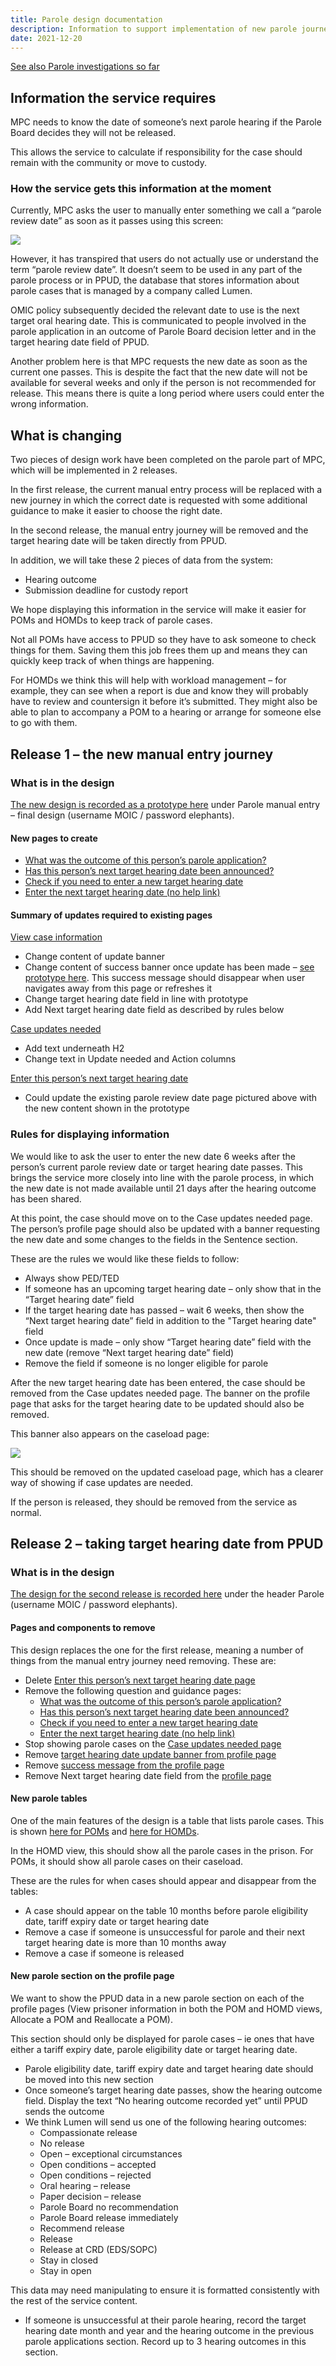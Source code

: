```yaml
---
title: Parole design documentation
description: Information to support implementation of new parole journeys in MPC
date: 2021-12-20
---
```


<a href="https://docs.google.com/document/d/1PnoLn23jEmuq_kkxh3GtstCSLlB3keeqSlne_qo-f0s/edit?usp=sharing" target="_blank">See also Parole investigations so far</a>

## Information the service requires

MPC needs to know the date of someone’s next parole hearing if the Parole Board decides they will not be released.

This allows the service to calculate if responsibility for the case should remain with the community or move to custody.

### How the service gets this information at the moment

Currently, MPC asks the user to manually enter something we call a “parole review date” as soon as it passes using this screen:

<img src="../images/parole-review-date.png" />

However, it has transpired that users do not actually use or understand the term “parole review date”. It doesn’t seem to be used in any part of the parole process or in PPUD, the database that stores information about parole cases that is managed by a company called Lumen.

OMIC policy subsequently decided the relevant date to use is the next target oral hearing date. This is communicated to people involved in the parole application in an outcome of Parole Board decision letter and in the target hearing date field of PPUD.

Another problem here is that MPC requests the new date as soon as the current one passes. This is despite the fact that the new date will not be available for several weeks and only if the person is not recommended for release. This means there is quite a long period where users could enter the wrong information. 


## What is changing

Two pieces of design work have been completed on the parole part of MPC, which will be implemented in 2 releases.

In the first release, the current manual entry process will be replaced with a new journey in which the correct date is requested with some additional guidance to make it easier to choose the right date.

In the second release, the manual entry journey will be removed and the target hearing date will be taken directly from PPUD.

In addition, we will take these 2 pieces of data from the system:

* Hearing outcome
* Submission deadline for custody report

We hope displaying this information in the service will make it easier for POMs and HOMDs to keep track of parole cases.

Not all POMs have access to PPUD so they have to ask someone to check things for them. Saving them this job frees them up and means they can quickly keep track of when things are happening.

For HOMDs we think this will help with workload management – for example, they can see when a report is due and know they will probably have to review and countersign it before it’s submitted. They might also be able to plan to accompany a POM to a hearing or arrange for someone else to go with them.

## Release 1 – the new manual entry journey

### What is in the design

<a href="https://hmpps-moic-staging.herokuapp.com/" target="_blank">The new design is recorded as a prototype here</a> under Parole manual entry – final design (username MOIC / password elephants). 

#### New pages to create

* <a href="https://hmpps-moic-staging.herokuapp.com/parole/pom/manual-entry-v3/outcome-of-parole" target="_blank">What was the outcome of this person’s parole application?</a>
* <a href="https://hmpps-moic-staging.herokuapp.com/parole/pom/manual-entry-v3/target-hearing-date-announced" target="_blank">Has this person’s next target hearing date been announced?</a>
* <a href="https://hmpps-moic-staging.herokuapp.com/parole/pom/manual-entry-v3/check-if-target-hearing-date-needed" target="_blank">Check if you need to enter a new target hearing date</a>
* <a href="https://hmpps-moic-staging.herokuapp.com/parole/pom/manual-entry-v3/enter-next-target-hearing-date-no-help" target="_blank">Enter the next target hearing date (no help link)</a>

#### Summary of updates required to existing pages

<a href="https://hmpps-moic-staging.herokuapp.com/parole/pom/manual-entry-v3/prisoner-profile" target="_blank">View case information</a>

* Change content of update banner
* Change content of success banner once update has been made – <a href="https://hmpps-moic-staging.herokuapp.com/parole/pom/manual-entry-v3/prisoner-profile-success" target="_blank">see prototype here</a>. This success message should disappear when user navigates away from this page or refreshes it
* Change target hearing date field in line with prototype
* Add Next target hearing date field as described by rules below

<a href="https://hmpps-moic-staging.herokuapp.com/parole/pom/manual-entry-v3/case-updates-needed" target="_blank">Case updates needed</a>

* Add text underneath H2
* Change text in Update needed and Action columns

<a href="https://hmpps-moic-staging.herokuapp.com/parole/pom/manual-entry-v3/enter-next-target-hearing-date" target="_blank">Enter this person’s next target hearing date</a>

* Could update the existing parole review date page pictured above with the new content shown in the prototype

### Rules for displaying information 

We would like to ask the user to enter the new date 6 weeks after the person’s current parole review date or target hearing date passes. This brings the service more closely into line with the parole process, in which the new date is not made available until 21 days after the hearing outcome has been shared.

At this point, the case should move on to the Case updates needed page. The person’s profile page should also be updated with a banner requesting the new date and some changes to the fields in the Sentence section. 

These are the rules we would like these fields to follow:

* Always show PED/TED
* If someone has an upcoming target hearing date – only show that in the “Target hearing date” field 
* If the target hearing date has passed – wait 6 weeks, then show the “Next target hearing date” field in addition to the "Target hearing date" field 
* Once update is made – only show “Target hearing date” field with the new date (remove “Next target hearing date” field)
* Remove the field if someone is no longer eligible for parole

After the new target hearing date has been entered, the case should be removed from the Case updates needed page. The banner on the profile page that asks for the target hearing date to be updated should also be removed. 

This banner also appears on the caseload page:

<img src="../images/updates-banner.png" />

This should be removed on the updated caseload page, which has a clearer way of showing if case updates are needed.

If the person is released, they should be removed from the service as normal.

## Release 2 – taking target hearing date from PPUD

### What is in the design

<a href="https://hmpps-moic-staging.herokuapp.com/" target="_blank">The design for the second release is recorded here</a> under the header Parole (username MOIC / password elephants).

#### Pages and components to remove

This design replaces the one for the first release, meaning a number of things from the manual entry journey need removing. These are:

* Delete <a href="https://hmpps-moic-staging.herokuapp.com/parole/pom/manual-entry-v3/enter-next-target-hearing-date" target="_blank">Enter this person’s next target hearing date page</a>
* Remove the following question and guidance pages: 
    - <a href="https://hmpps-moic-staging.herokuapp.com/parole/pom/manual-entry-v3/outcome-of-parole" target="_blank">What was the outcome of this person’s parole application?</a>
    - <a href="https://hmpps-moic-staging.herokuapp.com/parole/pom/manual-entry-v3/target-hearing-date-announced" target="_blank">Has this person’s next target hearing date been announced?</a>
    - <a href="https://hmpps-moic-staging.herokuapp.com/parole/pom/manual-entry-v3/check-if-target-hearing-date-needed" target="_blank">Check if you need to enter a new target hearing date</a>
    - <a href="https://hmpps-moic-staging.herokuapp.com/parole/pom/manual-entry-v3/enter-next-target-hearing-date-no-help" target="_blank">Enter the next target hearing date (no help link)</a>
* Stop showing parole cases on the <a href="https://hmpps-moic-staging.herokuapp.com/parole/pom/manual-entry-v3/case-updates-needed" target="_blank">Case updates needed page</a>
* Remove <a href="https://hmpps-moic-staging.herokuapp.com/parole/pom/manual-entry-v3/prisoner-profile" target="_blank">target hearing date update banner from profile page</a>
* Remove <a href="https://hmpps-moic-staging.herokuapp.com/parole/pom/manual-entry-v3/prisoner-profile-success" target="_blank">success message from the profile page</a>
* Remove Next target hearing date field from the <a href="https://hmpps-moic-staging.herokuapp.com/parole/pom/manual-entry-v3/prisoner-profile" target="_blank">profile page</a>

#### New parole tables

One of the main features of the design is a table that lists parole cases. This is shown <a href="https://hmpps-moic-staging.herokuapp.com/parole/pom/parole" target="_blank">here for POMs</a> and <a href="https://hmpps-moic-staging.herokuapp.com/parole/homd/parole" target="_blank">here for HOMDs</a>.

In the HOMD view, this should show all the parole cases in the prison. For POMs, it should show all parole cases on their caseload.

These are the rules for when cases should appear and disappear from the tables:

* A case should appear on the table 10 months before parole eligibility date, tariff expiry date or target hearing date
* Remove a case if someone is unsuccessful for parole and their next target hearing date is more than 10 months away
* Remove a case if someone is released 

#### New parole section on the profile page

We want to show the PPUD data in a new parole section on each of the profile pages (View prisoner information in both the POM and HOMD views, Allocate a POM and Reallocate a POM).

This section should only be displayed for parole cases – ie ones that have either a tariff expiry date, parole eligibility date or target hearing date.

* Parole eligibility date, tariff expiry date and target hearing date should be moved into this new section
* Once someone’s target hearing date passes, show the hearing outcome field. Display the text “No hearing outcome recorded yet” until PPUD sends the outcome
* We think Lumen will send us one of the following hearing outcomes:
    - Compassionate release
    - No release
    - Open – exceptional circumstances
    - Open conditions – accepted
    - Open conditions – rejected
    - Oral hearing – release
    - Paper decision – release
    - Parole Board no recommendation
    - Parole Board release immediately
    - Recommend release
    - Release
    - Release at CRD (EDS/SOPC)
    - Stay in closed
    - Stay in open

This data may need manipulating to ensure it is formatted consistently with the rest of the service content.
* If someone is unsuccessful at their parole hearing, record the target hearing date month and year and the hearing outcome in the previous parole applications section. Record up to 3 hearing outcomes in this section.